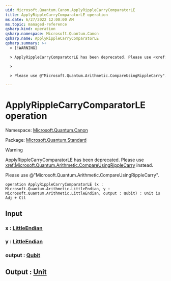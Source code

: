 ```yaml
---
uid: Microsoft.Quantum.Canon.ApplyRippleCarryComparatorLE
title: ApplyRippleCarryComparatorLE operation
ms.date: 6/27/2022 12:00:00 AM
ms.topic: managed-reference
qsharp.kind: operation
qsharp.namespace: Microsoft.Quantum.Canon
qsharp.name: ApplyRippleCarryComparatorLE
qsharp.summary: >+
  > [!WARNING]

  > ApplyRippleCarryComparatorLE has been deprecated. Please use <xref:Microsoft.Quantum.Arithmetic.CompareUsingRippleCarry> instead.

  >

  > Please use @"Microsoft.Quantum.Arithmetic.CompareUsingRippleCarry".

---
```


# ApplyRippleCarryComparatorLE operation

Namespace: [Microsoft.Quantum.Canon](xref:Microsoft.Quantum.Canon)

Package: [Microsoft.Quantum.Standard](https://nuget.org/packages/Microsoft.Quantum.Standard)


> [!WARNING]
> ApplyRippleCarryComparatorLE has been deprecated. Please use <xref:Microsoft.Quantum.Arithmetic.CompareUsingRippleCarry> instead.
>
> Please use @"Microsoft.Quantum.Arithmetic.CompareUsingRippleCarry".



```qsharp
operation ApplyRippleCarryComparatorLE (x : Microsoft.Quantum.Arithmetic.LittleEndian, y : Microsoft.Quantum.Arithmetic.LittleEndian, output : Qubit) : Unit is Adj + Ctl
```


## Input

### x : [LittleEndian](xref:Microsoft.Quantum.Arithmetic.LittleEndian)




### y : [LittleEndian](xref:Microsoft.Quantum.Arithmetic.LittleEndian)




### output : [Qubit](xref:microsoft.quantum.qsharp.valueliterals#qubit-literals)





## Output : [Unit](xref:microsoft.quantum.qsharp.valueliterals#unit-literal)

